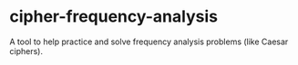 # cipher-frequency-analysis
A tool to help practice and solve frequency analysis problems (like Caesar ciphers).

